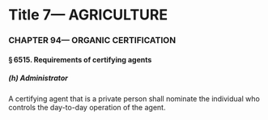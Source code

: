
# Title 7— AGRICULTURE
### CHAPTER 94— ORGANIC CERTIFICATION
#### § 6515. Requirements of certifying agents
##### (h) Administrator

A certifying agent that is a private person shall nominate the individual who controls the day-to-day operation of the agent.
